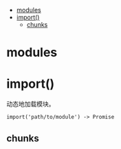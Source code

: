 <!-- TOC -->

- [modules](#modules)
- [import()](#import)
    - [chunks](#chunks)

<!-- /TOC -->

# modules

# import()

动态地加载模块。

```
import('path/to/module') -> Promise
```

## chunks